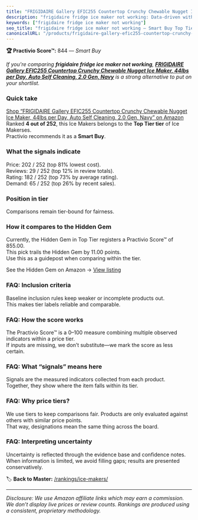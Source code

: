 ```yaml
---
title: "FRIGIDAIRE Gallery EFIC255 Countertop Crunchy Chewable Nugget Ice Maker, 44lbs per Day, Auto Self Cleaning, 2.0 Gen, Navy"
description: "frigidaire fridge ice maker not working: Data-driven within Top Tier ranking using the Practivio Score™. Positioned by quality, value, demand, findability, mom…"
keywords: ["frigidaire fridge ice maker not working"]
seo_title: "frigidaire fridge ice maker not working — Smart Buy Top Tier (2025)"
canonicalURL: "/products/frigidaire-gallery-efic255-countertop-crunchy-chewable-nugget-ice-maker-44lbs-per-day-auto-self-cleaning-20-gen-navy-B0BCXJ5VQL/"
---
```


**🏆 Practivio Score™:** 844 — _Smart Buy_


*If you're comparing **frigidaire fridge ice maker not working**, **[FRIGIDAIRE Gallery EFIC255 Countertop Crunchy Chewable Nugget Ice Maker, 44lbs per Day, Auto Self Cleaning, 2.0 Gen, Navy](https://www.amazon.com/dp/B0BCXJ5VQL?tag=practivio-20)** is a strong alternative to put on your shortlist.*
### Quick take
[Shop “FRIGIDAIRE Gallery EFIC255 Countertop Crunchy Chewable Nugget Ice Maker, 44lbs per Day, Auto Self Cleaning, 2.0 Gen, Navy” on Amazon](https://www.amazon.com/dp/B0BCXJ5VQL?tag=practivio-20)
Ranked **4 out of 252**, this Ice Makers belongs to the **Top Tier tier** of Ice Makerses.  
Practivio recommends it as a **Smart Buy**.

### What the signals indicate
Price: 202 / 252 (top 81% lowest cost).  
Reviews: 29 / 252 (top 12% in review totals).  
Rating: 182 / 252 (top 73% by average rating).  
Demand: 65 / 252 (top 26% by recent sales).

### Position in tier
Comparisons remain tier-bound for fairness.

### How it compares to the Hidden Gem
Currently, the Hidden Gem in Top Tier registers a Practivio Score™ of 855.00.  
This pick trails the Hidden Gem by 11.00 points.  
Use this as a guidepost when comparing within the tier.  

See the Hidden Gem on Amazon → [View listing](https://www.amazon.com/dp/B0964BF4N7?tag=practivio-20)

### FAQ: Inclusion criteria
Baseline inclusion rules keep weaker or incomplete products out.  
This makes tier labels reliable and comparable.

### FAQ: How the score works
The Practivio Score™ is a 0–100 measure combining multiple observed indicators within a price tier.  
If inputs are missing, we don’t substitute—we mark the score as less certain.

### FAQ: What “signals” means here
Signals are the measured indicators collected from each product.  
Together, they show where the item falls within its tier.

### FAQ: Why price tiers?
We use tiers to keep comparisons fair. Products are only evaluated against others with similar price points.  
That way, designations mean the same thing across the board.

### FAQ: Interpreting uncertainty
Uncertainty is reflected through the evidence base and confidence notes.  
When information is limited, we avoid filling gaps; results are presented conservatively.


🏷️ **Back to Master:** [/rankings/ice-makers/](/rankings/ice-makers/)

---
_Disclosure: We use Amazon affiliate links which may earn a commission. We don’t display live prices or review counts. Rankings are produced using a consistent, proprietary methodology._
